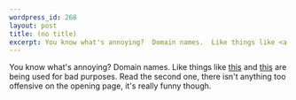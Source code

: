 ```yaml
--- 
wordpress_id: 268
layout: post
title: (no title)
excerpt: You know what's annoying?  Domain names.  Like things like <a href="http://www.serge.com/">this</a> and <a href="http://www.engelbot.com/">this</a> are being used for bad purposes.  Read the second one, there isn't anything too offensive on the opening page, it's really funny though.
---
```

You know what's annoying?  Domain names.  Like things like <a href="http://www.serge.com/">this</a> and <a href="http://www.engelbot.com/">this</a> are being used for bad purposes.  Read the second one, there isn't anything too offensive on the opening page, it's really funny though.
